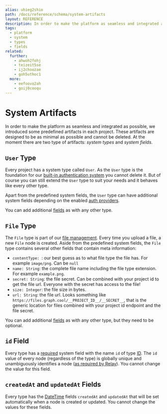 ```yaml
---
alias: uhieg2shio
path: /docs/reference/schema/system-artifacts
layout: REFERENCE
description: In order to make the platform as seamless and integrated as possible, we introduced some predefined artifacts in each project.
tags:
  - platform
  - system
  - types
  - fields
related:
  further:
    - ahwoh2fohj
    - teizeit5se
    - ij2choozae
    - goh5uthoc1
  more:
    - eefoovo2ah
    - goij0cooqu
---
```


# System Artifacts

In order to make the platform as seamless and integrated as possible, we introduced some predefined artifacts in each project. These artifacts are designed to be as minimal as possible and cannot be deleted. At the moment there are two type of artifacts: *system types* and *system fields*.

## `User` Type

Every project has a system type called `User`. As the `User` type is the foundation for our [built-in authentication system](!alias-wejileech9) you cannot delete it. But of course you can still extend the `User` type to suit your needs and it behaves like every other type.

Apart from the predefined system fields, the `User` type can have additional system fields depending on the enabled [auth providers](!alias-seimeish6e#authentication-providers).

You can add additional [fields](!alias-teizeit5se) as with any other type.

## `File` Type

The `File` type is part of our [file management](!alias-eer4wiang0). Every time you upload a file, a new `File` node is created. Aside from the predefined system fields, the `File` type contains several other fields that contain meta information:
* `contentType: `: our best guess as to what file type the file has. For example `image/png`. Can be `null`
* `name: String`: the complete file name including the file type extension. For example `example.png`.
* `secret: String`: the file secret. Can be combined with your project id to get the file url. Everyone with the secret has access to the file!
* `size: Integer`: the file size in bytes.
* `url: String`: the file url. Looks something like `https://files.graph.cool/__PROJECT_ID__/__SECRET__`, that is the generic location for files combined with your project id endpoint and the file secret.

You can add additional [fields](!alias-teizeit5se) as with any other type, but they need to be optional.

## `id` Field

Every type has a [required](!alias-teizeit5se#required) system field with the name `id` of type [ID](!alias-teizeit5se#id). The `id` value of every node (regardless of the type) is globally unique and unambiguously identifies a node ([as required by Relay](https://facebook.github.io/relay/docs/graphql-object-identification.html)). You cannot change the value for this field.

## `createdAt` and `updatedAt` Fields

Every type has the [DateTime](!alias-teizeit5se#datetime) fields `createdAt` and `updatedAt` that will be set automatically when a node is created or updated. You cannot change the values for these fields.
